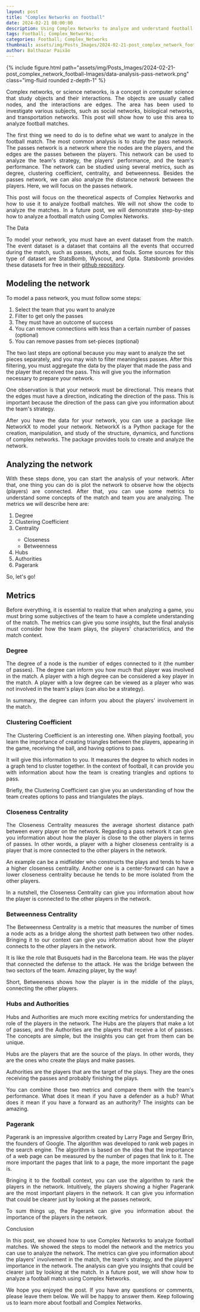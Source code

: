 ```yaml
---
layout: post
title: "Complex Networks on football"
date: 2024-02-21 08:00:00
description: Using Complex Networks to analyze and understand football matches.
tags: Football; Complex_Networks; 
categories: Football; Complex_Networks
thumbnail: assets/img/Posts_Images/2024-02-21-post_complex_network_football-Images/data-analysis-pass-network.png
author: Balthazar Paixão
---
```


{% include figure.html path="assets/img/Posts_Images/2024-02-21-post_complex_network_football-Images/data-analysis-pass-network.png" class="img-fluid rounded z-depth-1" %}

<p align="justify">
Complex networks, or science networks, is a concept in computer science that study objects and their interactions. The objects are usually called nodes, and the interactions are edges. The area has been used to investigate various subjects, such as social networks, biological networks, and transportation networks. This post will show how to use this area to analyze football matches.
</p>

<p align="justify">
The first thing we need to do is to define what we want to analyze in the football match. The most common analysis is to study the pass network. The passes network is a network where the nodes are the players, and the edges are the passes between the players. This network can be used to analyze the team's strategy, the players' performance, and the team's performance. The network can be studied using several metrics, such as degree, clustering coefficient, centrality, and betweenness. Besides the passes network, we can also analyze the distance network between the players. Here, we will focus on the passes network.
</p>

<p align="justify">
This post will focus on the theoretical aspects of Complex Networks and how to use it to analyze football matches. We will not show the code to analyze the matches. In a future post, we will demonstrate step-by-step how to analyze a football match using Complex Networks.
</p>

The Data
<p align="justify">
To model your network, you must have an event dataset from the match. The event dataset is a dataset that contains all the events that occurred during the match, such as passes, shots, and fouls. Some sources for this type of dataset are StatsBomb, Wyscout, and Opta. Statsbomb provides these datasets for free in their <a href="https://github.com/statsbomb/open-data" target="_blank">github repository</a>.
</p>


## Modeling the network
<p align="justify">
To model a pass network, you must follow some steps:
<ol>
  <li>Select the team that you want to analyze</li>
  <li>Filter to get only the passes</li>
  <li>They must have an outcome of success</li>
  <li>You can remove connections with less than a certain number of passes (optional)</li>
  <li>You can remove passes from set-pieces (optional)</li>
</ol>

The two last steps are optional because you may want to analyze the set pieces separately, and you may wish to filter meaningless passes. After this filtering, you must aggregate the data by the player that made the pass and the player that received the pass. This will give you the information necessary to prepare your network.
</p>

<p align="justify">
One observation is that your network must be directional. This means that the edges must have a direction, indicating the direction of the pass. This is important because the direction of the pass can give you information about the team's strategy.
</p>

<p align="justify">
After you have the data for your network, you can use a package like NetworkX to model your network. NetworkX is a Python package for the creation, manipulation, and study of the structure, dynamics, and functions of complex networks. The package provides tools to create and analyze the network.
</p>

## Analyzing the network
<p align="justify">
With these steps done, you can start the analysis of your network. After that, one thing you can do is plot the network to observe how the objects (players) are connected. After that, you can use some metrics to understand some concepts of the match and team you are analyzing. The metrics we will describe here are:
<ol>
  <li>Degree</li>
  <li>Clustering Coefficient</li>
  <li>Centrality</li>
  <ul>
    <li>Closeness</li>
    <li>Betweenness</li>
  </ul>
  <li>Hubs</li>
  <li>Authorities</li>
  <li>Pagerank</li>
</ol>
</p>

<p align="justify">
So, let's go!
</p>

## Metrics
<p align="justify">
Before everything, it is essential to realize that when analyzing a game, you must bring some subjectives of the team to have a complete understanding of the match. The metrics can give you some insights, but the final analysis must consider how the team plays, the players' characteristics, and the match context.
</p>

### Degree 
<p align="justify">
The degree of a node is the number of edges connected to it (the number of passes). The degree can inform you how much that player was involved in the match. A player with a high degree can be considered a key player in the match. A player with a low degree can be viewed as a player who was not involved in the team's plays (can also be a strategy).
</p>
<p align="justify">
In summary, the degree can inform you about the players' involvement in the match.
</p>

### Clustering Coefficient
<p align="justify">
The Clustering Coefficient is an interesting one. When playing football, you learn the importance of creating triangles between the players, appearing in the game, receiving the ball, and having options to pass.
</p>

<p align="justify">
It will give this information to you. It measures the degree to which nodes in a graph tend to cluster together. In the context of football, it can provide you with information about how the team is creating triangles and options to pass.
</p>
<p align="justify">
Briefly, the Clustering Coefficient can give you an understanding of how the team creates options to pass and triangulates the plays.
</p>

### Closeness Centrality
<p align="justify">
The Closeness Centrality measures the average shortest distance path between every player on the network. Regarding a pass network it can give you information about how the player is close to the other players in terms of passes. In other words, a player with a higher closeness centrality is a player that is more connected to the other players in the network.
</p>
<p align="justify">
An example can be a midfielder who constructs the plays and tends to have a higher closeness centrality. Another one is a center-forward can have a lower closeness centrality because he tends to be more isolated from the other players.
</p>
<p align="justify">
In a nutshell, the Closeness Centrality can give you information about how the player is connected to the other players in the network.
</p>

### Betweenness Centrality
<p align="justify">
The Betweenness Centrality is a metric that measures the number of times a node acts as a bridge along the shortest path between two other nodes. Bringing it to our context can give you information about how the player connects to the other players in the network.
</p>
<p align="justify">
It is like the role that Busquets had in the Barcelona team. He was the player that connected the defense to the attack. He was the bridge between the two sectors of the team. Amazing player, by the way!
</p>
<p align="justify">
Short, Betweeness shows how the player is in the middle of the plays, connecting the other players.
</p>

### Hubs and Authorities
<p align="justify">
Hubs and Authorities are much more exciting metrics for understanding the role of the players in the network. The Hubs are the players that make a lot of passes, and the Authorities are the players that receive a lot of passes. The concepts are simple, but the insights you can get from them can be unique.
</p>
<p align="justify">
Hubs are the players that are the source of the plays. In other words, they are the ones who create the plays and make passes.
</p>
<p align="justify">
Authorities are the players that are the target of the plays. They are the ones receiving the passes and probably finishing the plays.
</p>
<p align="justify">
You can combine those two metrics and compare them with the team's performance. What does it mean if you have a defender as a hub? What does it mean if you have a forward as an authority? The insights can be amazing.
</p>

### Pagerank
<p align="justify">
Pagerank is an impressive algorithm created by Larry Page and Sergey Brin, the founders of Google. The algorithm was developed to rank web pages in the search engine. The algorithm is based on the idea that the importance of a web page can be measured by the number of pages that link to it. The more important the pages that link to a page, the more important the page is.
</p>
<p align="justify">
Bringing it to the football context, you can use the algorithm to rank the players in the network. Intuitively, the players showing a higher Pagerank are the most important players in the network. It can give you information that could be clearer just by looking at the passes network.
</p>
<p align="justify">
To sum things up, the Pagerank can give you information about the importance of the players in the network.
</p>

Conclusion
<p align="justify">
In this post, we showed how to use Complex Networks to analyze football matches. We showed the steps to model the network and the metrics you can use to analyze the network. The metrics can give you information about the players' involvement in the match, the team's strategy, and the players' importance in the network. The analysis can give you insights that could be clearer just by looking at the match. In a future post, we will show how to analyze a football match using Complex Networks.
</p>

<p align="justify">
We hope you enjoyed the post. If you have any questions or comments, please leave them below. We will be happy to answer them. Keep following us to learn more about football and Complex Networks.
</p>